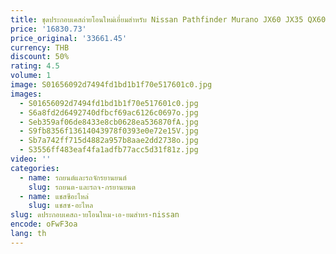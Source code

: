 ```yaml
---
title: ชุดประกอบเคสถ่ายโอนใหม่เอี่ยมสำหรับ Nissan Pathfinder Murano JX60 JX35 QX60 3.5L 2013-2018 33100-3KA0B 331003KA0B 412-59276
price: '16830.73'
price_original: '33661.45'
currency: THB
discount: 50%
rating: 4.5
volume: 1
image: S01656092d7494fd1bd1b1f70e517601c0.jpg
images:
  - S01656092d7494fd1bd1b1f70e517601c0.jpg
  - S6a8fd2d6492740dfbcf69ac6126c0697o.jpg
  - Seb359af06de8433e8cb0628ea536870fA.jpg
  - S9fb8356f13614043978f0393e0e72e15V.jpg
  - Sb7a742ff715d4882a957b8aae2dd2738o.jpg
  - S3556ff483eaf4fa1adfb77acc5d31f81z.jpg
video: ''
categories:
  - name: รถยนต์และรถจักรยานยนต์
    slug: รถยนต-และรถจ-กรยานยนต
  - name: แชสซีอะไหล่
    slug: แชสซ-อะไหล
slug: ดประกอบเคสถ-ายโอนใหม-เอ-ยมสำหร-nissan
encode: oFwF3oa
lang: th
---
```

  